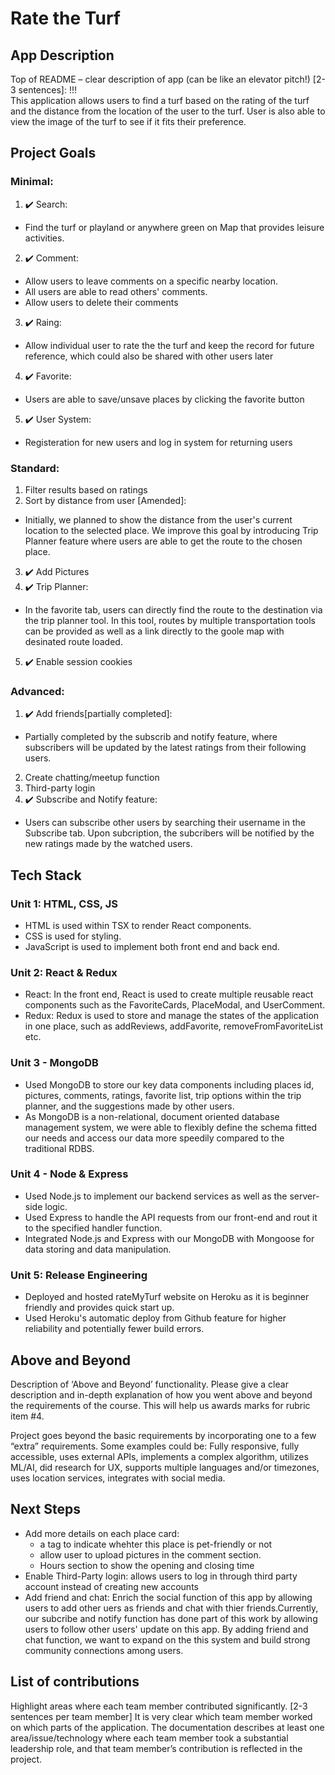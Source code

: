 # Rate the Turf

## App Description

Top of README – clear description of app (can be like an elevator pitch!) [2-3 sentences]: !!! <br>
This application allows users to find a turf based on the rating of the turf and the distance from the location of the user to the turf. User is also able to view the image of the turf to see if it fits their preference.

## Project Goals
### Minimal:
1. :heavy_check_mark: Search: 
  - Find the turf or playland or anywhere green on Map that provides leisure activities.
2. :heavy_check_mark: Comment: 
  - Allow users to leave comments on a specific nearby location.
  - All users are able to read others' comments.
  - Allow users to delete their comments
3. :heavy_check_mark: Raing:
  - Allow individual user to rate the the turf and keep the record for future reference, which could also be shared with other users later
4. :heavy_check_mark: Favorite:
  - Users are able to save/unsave places by clicking the favorite button
5. :heavy_check_mark: User System:
  - Registeration for new users and log in system for returning users
 
### Standard:
1.  Filter results based on ratings
2.  Sort by distance from user [Amended]:
 - Initially, we planned to show the distance from the user's current location to the selected place. We improve this goal by introducing Trip Planner feature where users are able to get the route to the chosen place.  
3. :heavy_check_mark: Add Pictures
4. :heavy_check_mark: Trip Planner:
  - In the favorite tab, users can directly find the route to the destination via the trip planner tool. In this tool, routes by multiple transportation tools can be provided as well as a link directly to the goole map with desinated route loaded.
5. :heavy_check_mark: Enable session cookies

### Advanced:
1. :heavy_check_mark: Add friends[partially completed]:
  - Partially completed by the subscrib and notify feature, where subscribers will be updated by the latest ratings from their following users. 
2. Create chatting/meetup function
3. Third-party login
4.  :heavy_check_mark: Subscribe and Notify feature:
  - Users can subscribe other users by searching their username in the Subscribe tab. Upon subcription, the subcribers will be notified by the new ratings made by the watched users.

## Tech Stack
### Unit 1: HTML, CSS, JS
- HTML is used within TSX to render React components.
- CSS is used for styling.
- JavaScript is used to implement both front end and back end.

### Unit 2: React & Redux
 - React: In the front end, React is used to create multiple reusable react components such as the FavoriteCards, PlaceModal, and UserComment. 
 - Redux: Redux is used to store and manage the states of the application in one place, such as addReviews, addFavorite, removeFromFavoriteList etc.

### Unit 3 - MongoDB 
 - Used MongoDB to store our key data components including places id, pictures, comments, ratings, favorite list, trip options within the trip planner, and the     suggestions made by other users. 
 - As MongoDB is a non-relational, document oriented database management system, we were able to flexibly define the schema fitted our needs and access our data more speedily compared to the traditional RDBS. 

### Unit 4 - Node & Express 
 - Used Node.js to implement our backend services as well as the server-side logic. 
 - Used Express to handle the API requests from our front-end and rout it to the specified handler function.
 - Integrated Node.js and Express with our MongoDB with Mongoose for data storing and data manipulation.

### Unit 5: Release Engineering
 - Deployed and hosted rateMyTurf website on Heroku as it is beginner friendly and provides quick start up. 
 - Used Heroku's automatic deploy from Github feature for higher reliability and potentially fewer build errors.

## Above and Beyond
Description of ‘Above and Beyond’ functionality. Please give a clear description and in-depth explanation of how you went above and beyond the requirements of the course. This will help us awards marks for rubric item #4.

Project goes beyond the basic requirements by incorporating one to a few “extra” requirements. Some examples could be: Fully responsive, fully accessible, uses external APIs, implements a complex algorithm, utilizes ML/AI, did research for UX, supports multiple languages and/or timezones, uses location services, integrates with social media.

## Next Steps
- Add more details on each place card:
  - a tag to indicate whehter this place is pet-friendly or not
  - allow user to upload pictures in the comment section.
  - Hours section to show the opening and closing time 
- Enable Third-Party login: allows users to log in through third party account instead of creating new accounts
- Add friend and chat: Enrich the social function of this app by allowing users to add other uers as friends and chat with thier friends.Currently, our subcribe and notify function has done part of this work by allowing users to follow other users' update on this app. By adding friend and chat function, we want to expand on the this system and build strong community connections among users.

## List of contributions
Highlight areas where each team member contributed significantly. [2-3 sentences per team member]
It is very clear which team member worked on which parts of the application. The documentation describes at least one area/issue/technology where each team member took a substantial leadership role, and that team member’s contribution is reflected in the project.
